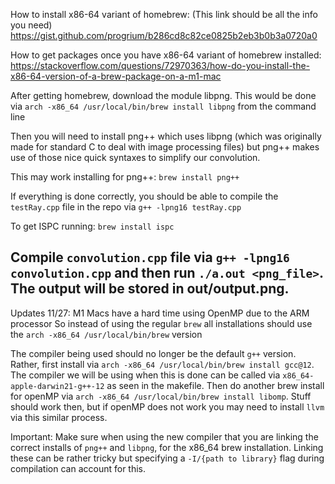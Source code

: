How to install x86-64 variant of homebrew:
 (This link should be all the info you need)
 https://gist.github.com/progrium/b286cd8c82ce0825b2eb3b0b3a0720a0


 How to get packages once you have x86-64 variant of homebrew installed: 
 https://stackoverflow.com/questions/72970363/how-do-you-install-the-x86-64-version-of-a-brew-package-on-a-m1-mac


 After getting homebrew, download the module libpng. This would be done via `arch -x86_64 /usr/local/bin/brew install libpng` from the command line

 Then you will need to install png++ which uses libpng (which was originally made for standard C to deal with image processing files) but png++ makes use of those nice quick syntaxes to simplify our convolution.

 This may work installing for png++:
 `brew install png++`

 If everything is done correctly, you should be able to compile the `testRay.cpp` file in the repo via `g++ -lpng16 testRay.cpp`


 To get ISPC running: `brew install ispc`


 Compile `convolution.cpp` file via `g++ -lpng16 convolution.cpp` and then run `./a.out <png_file>`. The output will be stored in out/output.png.
 ---------------------------------------------------------------------------------------------------------------
 Updates 11/27:
 M1 Macs have a hard time using OpenMP due to the ARM processor
 So instead of using the regular `brew` all installations should use the `arch -x86_64 /usr/local/bin/brew` version

 The compiler being used should no longer be the default `g++` version. Rather, first install via 
 `arch -x86_64 /usr/local/bin/brew install gcc@12`. The compiler we will be using when this is done can be called via `x86_64-apple-darwin21-g++-12` as seen in the makefile. Then do another brew install for openMP via
 `arch -x86_64 /usr/local/bin/brew install libomp`. Stuff should work then, but if openMP does not work you may need to install `llvm` via this similar process.

 Important: Make sure when using the new compiler that you are linking the correct installs of `png++` and `libpng`, for the x86_64 brew installation. Linking these can be rather tricky but specifying a `-I/{path to library}` flag during compilation can account for this.
